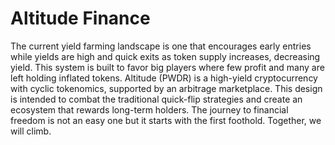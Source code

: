 # Altitude Finance

The current yield farming landscape is one that encourages early entries while yields are high and quick exits as token supply increases, decreasing yield. This system is built to favor big players where few profit and many are left holding inflated tokens. Altitude (PWDR) is a high-yield cryptocurrency with cyclic tokenomics, supported by an arbitrage marketplace. This design is intended to combat the traditional quick-flip strategies and create an ecosystem that rewards long-term holders. The journey to financial freedom is not an easy one but it starts with the first foothold. Together, we will climb.
